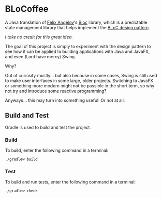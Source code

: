 # BLoCoffee
A Java translation of [Felix Angelov](https://github.com/felangel)'s [Bloc](https://github.com/felangel/bloc) library,
which is a predictable state management library that helps implement the
[BLoC design pattern](https://www.didierboelens.com/2018/08/reactive-programming---streams---bloc).

*I take no credit for this great idea.*

The goal of this project is simply to experiment with the design pattern to see how it can be applied to building
applications with Java and JavaFX, and even (Lord have mercy) Swing.

Why?

Out of curiosity mostly... but also because in some cases, Swing is still used to make user interfaces in some
large, older projects. Switching to JavaFX or something more modern might not be possible in the short term, so why not
try and introduce some reactive programming?

Anyways... this may turn into something useful! Or not at all.

## Build and Test
Gradle is used to build and test the project.

### Build
To build, enter the following command in a terminal:
```$xslt
./gradlew build
```

### Test
To build and run tests, enter the following command in a terminal:
```$xslt
./gradlew check
``` 
